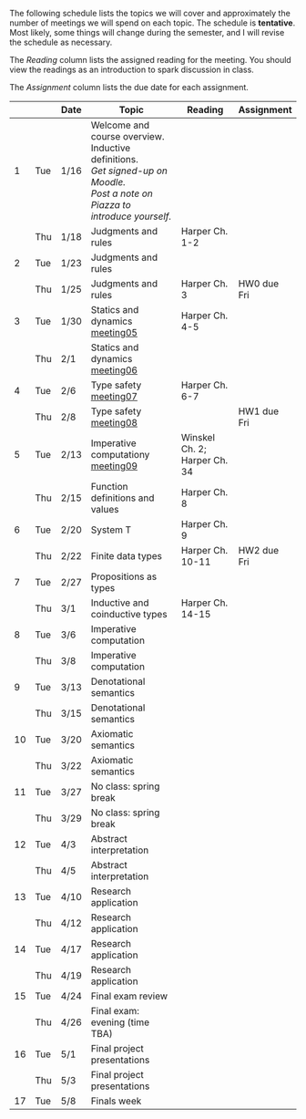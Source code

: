 The following schedule lists the topics we will cover and approximately the number of meetings we will spend on each topic. The schedule is **tentative**. Most likely, some things will change during the semester, and I will revise the schedule as necessary.

The _Reading_ column lists the assigned reading for the meeting. You should view the readings as an introduction to spark discussion in class.

The _Assignment_ column lists the due date for each assignment.

|  |  | Date | Topic | Reading | Assignment |
|----|-----|------|-------------------------------------------------------------------------------------------------------------------------------|------------------|-------------|
| 1 | Tue | 1/16 | Welcome and course overview. Inductive definitions.<br/>*Get signed-up on Moodle.*<br/>*Post a note on Piazza to introduce yourself.* |  |  |
|  | Thu | 1/18 | Judgments and rules | Harper Ch. 1-2 |  |
| 2 | Tue | 1/23 | Judgments and rules |  |  |
|  | Thu | 1/25 | Judgments and rules | Harper Ch. 3 | HW0 due Fri |
| 3 | Tue | 1/30 | Statics and dynamics<br/>[meeting05] | Harper Ch. 4-5 |  |
|  | Thu | 2/1 | Statics and dynamics<br/>[meeting06] |  |  |
| 4 | Tue | 2/6 | Type safety<br/>[meeting07] | Harper Ch. 6-7 |  |
|  | Thu | 2/8 | Type safety<br/>[meeting08] |  | HW1 due Fri |
| 5 | Tue | 2/13 | Imperative computationy<br/>[meeting09] | Winskel Ch. 2; Harper Ch. 34 |  |
|  | Thu | 2/15 | Function definitions and values | Harper Ch. 8 |  |
| 6 | Tue | 2/20 | System T | Harper Ch. 9 |  |
|  | Thu | 2/22| Finite data types | Harper Ch. 10-11 | HW2 due Fri |
| 7 | Tue | 2/27 | Propositions as types |  |  |
|  | Thu | 3/1 | Inductive and coinductive types | Harper Ch. 14-15 |  |
| 8 | Tue | 3/6 | Imperative computation |  |  |
|  | Thu | 3/8 | Imperative computation |  |  |
| 9 | Tue | 3/13 | Denotational semantics |  |  |
|  | Thu | 3/15 | Denotational semantics |  |  |
| 10 | Tue | 3/20 | Axiomatic semantics |  |  |
|  | Thu | 3/22 | Axiomatic semantics |  |  |
| 11 | Tue | 3/27 | No class: spring break |  |  |
|  | Thu | 3/29 | No class: spring break |  |  |
| 12 | Tue | 4/3 | Abstract interpretation |  |  |
|  | Thu | 4/5 | Abstract interpretation |  |  |
| 13 | Tue | 4/10 | Research application |  |  |
|  | Thu | 4/12 | Research application |  |  |
| 14 | Tue | 4/17 | Research application |  |  |
|  | Thu | 4/19 | Research application |  |  |
| 15 | Tue | 4/24 | Final exam review |  |  |
|  | Thu | 4/26 | Final exam: evening (time TBA) |  |  |
| 16 | Tue | 5/1 | Final project presentations |  |  |
|  | Thu | 5/3 | Final project presentations |  |  |
| 17 | Tue | 5/8 | Finals week |  |  |

[meeting05]: meetings/meeting05.class.pdf
[meeting06]: meetings/meeting06.class.pdf
[meeting07]: meetings/meeting07.class.pdf
[meeting08]: meetings/meeting08.class.pdf
[meeting09]: meetings/meeting09.class.pdf
